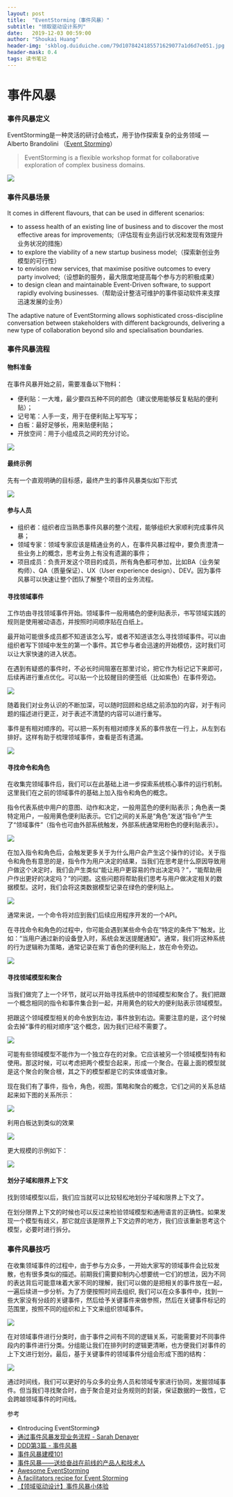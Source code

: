 ```yaml
---
layout: post
title:  "EventStorming（事件风暴）"
subtitle: "领取驱动设计系列"
date:   2019-12-03 00:59:00
author: "Shoukai Huang"
header-img: 'skblog.duiduiche.com/79d1078424185571629077a1d6d7e051.jpg'
header-mask: 0.4
tags: 读书笔记
---
```


# 事件风暴

### 事件风暴定义

EventStorming是一种灵活的研讨会格式，用于协作探索复杂的业务领域 — Alberto Brandolini （[Event Storming](https://www.eventstorming.com/)）

>EventStorming is a flexible workshop format for collaborative exploration of complex business domains.

![](http://skblog.duiduiche.com/a74556e26d65eee2638a0d65e7973072.jpg)

### 事件风暴场景

It comes in different flavours, that can be used in different scenarios:

* to assess health of an existing line of business and to discover the most effective areas for improvements;（评估现有业务运行状况和发现有效提升业务状况的措施）
* to explore the viability of a new startup business model;（探索新创业务模型的可行性）
* to envision new services, that maximise positive outcomes to every party involved;（设想新的服务，最大限度地提高每个参与方的积极成果）
* to design clean and maintainable Event-Driven software, to support rapidly evolving businesses.（帮助设计整洁可维护的事件驱动软件来支撑迅速发展的业务）

The adaptive nature of EventStorming allows sophisticated cross-discipline conversation between stakeholders with different backgrounds, delivering a new type of collaboration beyond silo and specialisation boundaries.

### 事件风暴流程

#### 物料准备

在事件风暴开始之前，需要准备以下物料：

* 便利贴：一大堆，最少要四五种不同的颜色（建议使用能够反复粘贴的便利贴）；
* 记号笔：人手一支，用于在便利贴上写写写；
* 白板：最好足够长，用来贴便利贴；
* 开放空间：用于小组成员之间的充分讨论。

![](http://skblog.duiduiche.com/732a0cbdea4d3f26461b0cb13138b401.jpg)

#### 最终示例

先有一个直观明确的目标感，最终产生的事件风暴类似如下形式

![](http://skblog.duiduiche.com/d4865faaa1ab8204d1baac6ae439b0a3.jpg)

#### 参与人员

* 组织者：组织者应当熟悉事件风暴的整个流程，能够组织大家顺利完成事件风暴；
* 领域专家：领域专家应该是精通业务的人，在事件风暴过程中，要负责澄清一些业务上的概念，思考业务上有没有遗漏的事件；
* 项目成员：负责开发这个项目的成员，所有角色都可参加，比如BA（业务架构师）、QA（质量保证）、UX（User experience design）、DEV。因为事件风暴可以快速让整个团队了解整个项目的业务流程。

#### 寻找领域事件

工作坊由寻找领域事件开始。领域事件一般用橘色的便利贴表示，书写领域实践的规则是使用被动语态，并按照时间顺序贴在白纸上。

最开始可能很多成员都不知道该怎么写，或者不知道该怎么寻找领域事件。可以由组织者写下领域中发生的第一个事件。其它参与者会迅速的开始模仿，这时我们可以让大家快速的进入状态。

在遇到有疑惑的事件时，不必长时间阻塞在那里讨论，把它作为标记记下来即可，后续再进行重点优化。可以贴一个比较醒目的便签纸（比如紫色）在事件旁边。

![](http://skblog.duiduiche.com/0c408957aee4aa8cb6feef35fc0ede32.jpg)

随着我们对业务认识的不断加深，可以随时回顾和总结之前添加的内容，对于有问题的描述进行更正，对于表述不清楚的内容可以进行重写。

事件是有相对顺序的。可以把一系列有相对顺序关系的事件放在一行上，从左到右排好。这样有助于梳理领域事件，查看是否有遗漏。

![](http://skblog.duiduiche.com/85cc89157b39bfd114b8411174c46428.jpg)

#### 寻找命令和角色

在收集完领域事件后，我们可以在此基础上进一步探索系统核心事件的运行机制。这里我们在之前的领域事件的基础上加入指令和角色的概念。

指令代表系统中用户的意图、动作和决定，一般用蓝色的便利贴表示；角色表一类特定用户，一般用黄色便利贴表示。它们之间的关系是“角色”发送“指令”产生了“领域事件”（指令也可由外部系统触发，外部系统通常用粉色的便利贴表示）。

![](http://skblog.duiduiche.com/c80058e8085688f76d35353502755fc8.jpg)

在加入指令和角色后，会触发更多关于为什么用户会产生这个操作的讨论。关于指令和角色有意思的是，指令作为用户决定的结果，当我们在思考是什么原因导致用户做这个决定时，我们会产生类似“能让用户更容易的作出决定吗？”，“能帮助用户作出更好的决定吗？”的问题。这些问题将帮助我们思考与用户做决定相关的数据模型。这时，我们会将这类数据模型记录在绿色的便利贴上。

![](http://skblog.duiduiche.com/620a55bfdd8e660fd3a186a7e850924d.jpg)

通常来说，一个命令将对应到我们后续应用程序开发的一个API。

在寻找命令和角色的过程中，你可能会遇到某些命令会在“特定的条件下”触发。比如：“当用户通过新的设备登入时，系统会发送提醒通知”。通常，我们将这种系统的行为逻辑称为策略，通常记录在紫丁香色的便利贴上，放在命令旁边。

![](http://skblog.duiduiche.com/a31e54aca9e9ebd8e51de82e02a02ec5.jpg)

#### 寻找领域模型和聚合

当我们做完了上一个环节，就可以开始寻找系统中的领域模型和聚合了。我们把跟一个概念相同的指令和事件集合到一起，并用黄色的较大的便利贴表示领域模型。

把跟这个领域模型相关的命令放到左边，事件放到右边。需要注意的是，这个时候会去掉“事件的相对顺序”这个概念，因为我们已经不需要了。

![](http://skblog.duiduiche.com/d992d961e7533db380812c3a39e39380.jpg)

可能有些领域模型不能作为一个独立存在的对象。它应该被另一个领域模型持有和使用。那这时候，可以考虑把两个模型合起来，形成一个聚合。在最上面的模型就是这个聚合的聚合根，其之下的模型都是它的实体或值对象。

现在我们有了事件，指令，角色，视图，策略和聚合的概念，它们之间的关系总结起来如下图的关系所示：

![](http://skblog.duiduiche.com/26183e7546504348246d846a7f16885f.jpg)

利用白板达到类似的效果

![](http://skblog.duiduiche.com/882e088f2d1543cac642c4ceef33a4cd.jpg)

更大规模的示例如下：

![](http://skblog.duiduiche.com/91eb5deaa10cc5cc9a5660dfc7cfeb93.jpg)



#### 划分子域和限界上下文

找到领域模型以后，我们应当就可以比较轻松地划分子域和限界上下文了。

在划分限界上下文的时候也可以反过来检验领域模型和通用语言的正确性。如果发现一个模型有歧义，那它就应该是限界上下文边界的地方，我们应该重新思考这个模型，必要时进行拆分。

### 事件风暴技巧 

在收集领域事件的过程中，由于参与方众多，一开始大家写的领域事件会比较发散，也有很多类似的描述。前期我们需要抑制内心想要统一它们的想法，因为不同的表达背后可能意味着大家不同的理解，我们可以做的是把相关的事件放在一起，一遍后续进一步分析。为了方便按照时间去组织, 我们可以在众多事件中，找到一些大家没有分歧的关键事件，然后给予关键事件来做参照，然后在关键事件标记的范围里，按照不同的组织和上下文来组织领域事件。

![](http://skblog.duiduiche.com/14ed2ae2078ea3c9ca34bfd426d483eb.jpg)


在对领域事件进行分类时，由于事件之间有不同的逻辑关系，可能需要对不同事件段内的事件进行分类。分组能让我们在排列时的逻辑更清晰，也方便我们对事件的上下文进行划分。最后，基于关键事件的领域事件分组会形成下图的结构：

![](http://skblog.duiduiche.com/7150a90bdeb538f10b3e9ac106026494.jpg)


通过时间线，我们可以更好的与众多的业务人员和领域专家进行协同，发掘领域事件。但当我们寻找聚合时，由于聚合是对业务规则的封装，保证数据的一致性，它会跨越领域事件的时间线。

参考
* 《Introducing EventStorming》
* [通过事件风暴发现业务流程 - Sarah Denayer](https://www.jdon.com/53221)
* [DDD第3篇 - 事件风暴](https://blog.csdn.net/yasinshaw/article/details/103307125)
* [事件风暴建模101](https://www.jianshu.com/p/8a7814f3e9ac)
* [事件风暴——送给奋战在前线的产品人和技术人](https://zhuanlan.zhihu.com/p/63326029)
* [Awesome EventStorming](https://github.com/mariuszgil/awesome-eventstorming)
* [A facilitators recipe for Event Storming](https://medium.com/@springdo/a-facilitators-recipe-for-event-storming-941dcb38db0d)
* [【领域驱动设计】事件风暴小体验](https://zhuanlan.zhihu.com/p/95001438)


